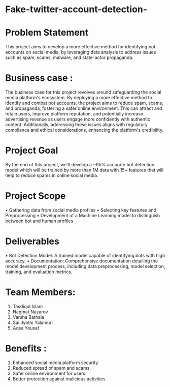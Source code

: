 # Fake-twitter-account-detection-

# Problem Statement

This project aims to develop a more effective method for identifying bot accounts on social media, by leveraging data analysis to address issues such as spam, scams, malware, and state-actor propaganda. 

# Business case : 

The business case for this project revolves around safeguarding the social
media platform's ecosystem. By deploying a more effective method to
identify and combat bot accounts, the project aims to reduce spam, scams,
and propaganda, fostering a safer online environment. This can attract and
retain users, improve platform reputation, and potentially increase
advertising revenue as users engage more confidently with authentic
content. Additionally, addressing these issues aligns with regulatory
compliance and ethical considerations, enhancing the platform's
credibility.

# Project Goal 

By the end of this project, we'll develop a ~95% accurate bot detection 
model which will be trained by more than 1M data with 15+ features that will help to reduce
spams in online social media.

# Project Scope

• Gathering data from social media profiles
• Selecting key features and Preprocessing
• Development of a Machine Learning model to distinguish between bot and human profiles

# Deliverables

• Bot Detection Model: A trained model capable of identifying bots with high accuracy.
• Documentation: Comprehensive documentation detailing the model development process,
including data preprocessing, model selection, training, and evaluation metrics.

# Team Members:

1. Tasdiqul Islam
2. Nagmat Nazarov
3. Varsha Bathala
4. Sai Jyothi Yalamuri
5. Aqsa Yousaf

# Benefits : 

1. Enhanced social media platform security.
2. Reduced spread of spam and scams.
3. Safer online environment for users.
4. Better protection against malicious activities





